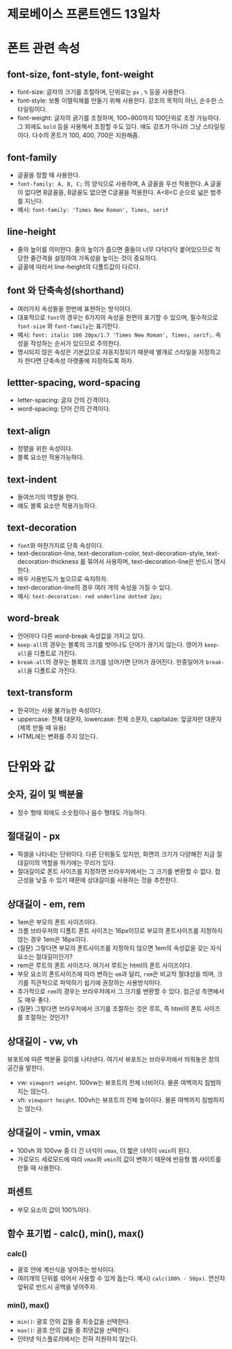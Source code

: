 제로베이스 프론트엔드 13일차
====================
# 폰트 관련 속성
## font-size, font-style, font-weight
* font-size: 글자의 크기를 조절하며, 단위로는 `px` , `%` 등을 사용한다. 
* font-style: 보통 이탤릭체를 만들기 위해 사용한다. 강조의 목적이 아닌, 순수한 스타일링이다.
* font-weight: 글자의 굵기를 조정하며, 100~900까지 100단위로 조정 가능하다. 그 외에도 `bold` 등을 사용해서 조정할 수도 있다. 얘도 강조가 아니라 그냥 스타일링이다. 다수의 폰트가 100, 400, 700은 지원해줌.

## font-family
* 글꼴을 정할 때 사용한다. 
* `font-family: A, B, C;` 의 양식으로 사용하며, A 글꼴을 우선 적용한다. A 글꼴이 없다면 B글꼴을, B글꼴도 없으면 C글꼴을 적용한다. A<B<C 순으로 넓은 범주를 지닌다.
* 예시: `font-family: 'Times New Roman', Times, serif`

## line-height
* 줄의 높이를 의미한다. 줄의 높이가 좁으면 줄들이 너무 다닥다닥 붙어있으므로 적당한 줄간격을 설정하여 가독성을 높이는 것이 중요하다.
* 글꼴에 따라서 line-height의 디폴트값이 다르다.

## font 와 단축속성(shorthand)
* 여러가지 속성들을 한번에 표현하는 방식이다.
* 대표적으로 `font`의 경우는 6가지의 속성을 한편의 표기할 수 있으며, 필수적으로 `font-size` 와 `font-family`는 표기한다.
* 예시: `font: italic 100 20px/1.7 'Times New Roman', Times, serif;`. 속성을 작성하는 순서가 있으므로 주의한다.
* 명시되지 않은 속성은 기본값으로 자동지정되기 때문에 별개로 스타일을 지정하고자 한다면 단축속성 아랫줄에 지정하도록 하자.
 
## lettter-spacing, word-spacing
* letter-spacing: 글자 간의 간격이다. 
* word-spacing: 단어 간의 간격이다.

## text-align
* 정렬을 위한 속성이다.
* 블록 요소만 적용가능하다.
 
## text-indent
* 들여쓰기의 역할을 한다.
* 얘도 블록 요소만 적용가능하다.

## text-decoration
* `font`와 마찬가지로 단축 속성이다.
* text-decoration-line, text-decoration-color, text-decoration-style, text-decoration-thickness 를 묶어서 사용하며, text-decoration-line은 반드시 명시한다.
* 매우 사용빈도가 높으므로 숙지하자.
* text-decoration-line의 경우 여러 개의 속성을 가질 수 있다.
* 예시: `text-decoration: red underline dotted 2px;`

## word-break
* 언어마다 다른 word-break 속성값을 가지고 있다.
* `keep-all`의 경우는 블록의 크기를 벗어나도 단어가 끊기지 않는다. 영어가 `keep-all`을 디폴트로 가진다. 
* `break-all`의 경우는 블록의 크기를 넘어가면 단어가 끊어진다. 한중일어가 `break-all`을 디폴트로 가진다.

## text-transform
* 한국어는 사용 불가능한 속성이다.
* uppercase: 전체 대문자, lowercase: 전체 소문자, capitalize: 앞글자만 대문자(제목 만들 때 유용)
* HTML에는 변화를 주지 않는다. 


# 단위와 값
## 숫자, 길이 및 백분율
* 정수 형태 외에도 소숫점이나 음수 형태도 가능하다.

## 절대길이 - px
* 픽셀을 나타내는 단위이다.  다른 단위들도 있지만, 화면의 크기가 다양해진 지금 절대길이의 역할을 하기에는 무리가 있다.
* 절대길이로 폰트 사이즈를 지정하면 브라우저에서는 그 크기를 변환할 수 없다. 접근성을 낮출 수 있기 때문에 상대길이를 사용하는 것을 추천한다.

## 상대길이 - em, rem
* 1em은 부모의 폰트 사이즈이다. 
* 크롬 브라우저의 디폴트 폰트 사이즈는 16px이므로 부모의 폰트사이즈를 지정하지 않는 경우 1em은 16px이다. 
* (질문) 그렇다면 부모의 폰트사이즈를 지정하지 않으면 1em의 속성값을 갖는 자식요소는 절대길이인가?
* rem은 루트의 폰트 사이즈다. 여기서 루트는 html의 폰트 사이즈이다.
* 부모 요소의 폰트사이즈에 따라 변하는 `em`과 달리, `rem`은 비교적 절대성을 띄며, 크기를 직관적으로 파악하기 쉽기에 권장하는 사용방식이다.
* 추가적으로 `rem`의 경우는 브라우저에서 그 크기를 변환할 수 있다. 접근성 측면에서도 매우 좋다.
* (질문) 그렇다면 브라우저에서 크기를 조절하는 것은 루트, 즉 html의 폰트 사이즈를 조절하는 것인가?

## 상대길이 - vw, vh
뷰포트에 따른 백분율 길이를 나타낸다. 여기서 뷰포트는 브라우저에서 띄워놓은 창의 공간을 말한다. 
* vw: `viewport weight`. 100vw는 뷰포트의 전체 너비이다. 물론 여백까지 침범하지는 않는다.
* vh: `viewport height`. 100vh는 뷰포트의 전체 높이이다. 물론 여백까지 침범하지는 않는다.

## 상대길이 - vmin, vmax
* 100vh 와 100vw 중 더 긴 녀석이 `vmax`, 더 짧은 녀석이 `vmin`이 된다.
* 가로모드 세로모드에 따라 `vmax`와 `vmin`의 값이 변하기 때문에 반응형 웹 사이트를 만들 때 사용한다.

## 퍼센트
* 부모 요소의 값이 100%이다. 

## 함수 표기법 - calc(), min(), max()
### calc()
* 괄호 안에 계산식을 넣어주는 방식이다.
* 여러개의 단위를 섞어서 사용할 수 있게 돕는다. 예시) `calc(100% - 50px)`. 연산자 앞뒤로 반드시 공백을 넣어주자.
### min(), max()
* `min()`: 괄호 안의 값들 중 최솟값을 선택한다.
* `max()`: 괄호 안의 값들 중 최댓값을 선택한다.
* 인터넷 익스플로러에서는 전혀 지원하지 않는다.
